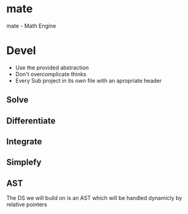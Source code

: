 # mate
mate - Math Engine

# Devel

- Use the provided abstraction
- Don't overcomplicate thinks
- Every Sub project in its own file with an apropriate header

## Solve

## Differentiate

## Integrate

## Simplefy

## AST

The DS we will build on is an AST which will be handled dynamicly by relative pointers
